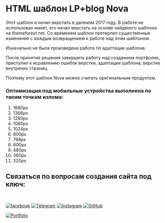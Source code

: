 
# HTML шаблон LP+blog Nova

Этот шаблон я начал верстать в далеком 2017 году. В работе не использован макет, его начал верстать на основе найденого шаблона на themeforest.net. Со временем шаблон претерпел существенные изменения с каждым возвращением к работе над этим шаблоном.

Изначально не была произведена работа по адаптации шаблона.

После принятия решения завершить работу над созданием портфолио, приступил к исравлению ошибок верстки, адаптации шаблона, верстке внутрених страниц.

Поэтому этот шаблон Nova можно считать оригинальным продуктом.

### Оптимизация под мобильные устройства выполнена по таким точкам излома:

1. 1680px
2. 1366px
3. 1280px
4. 1080px
5. 1024px
6. 800px
7. 768px
8. 600px
9. 480px
10. 360px
11. 320px


## Связаться по вопросам создания сайта под ключ:
<br>

[![facebook](https://img.shields.io/badge/-Facebook-1877F2?style=for-the-badge&logo=Figma&logoColor=eeffff)](https://www.facebook.com/frontendercode)
[![Telegram](https://img.shields.io/badge/-Telegram-26A5E4?style=for-the-badge&logo=Telegram&logoColor=eeffff)](https://t.me/frontendcoder)
[![Instagram](https://img.shields.io/badge/-Instagram-E4405F?style=for-the-badge&logo=Instagram&logoColor=eeffff)](https://www.instagram.com/frontendercode/?hl=ru)
[![GitHub](https://img.shields.io/badge/-GitHub-181717?style=for-the-badge&logo=GitHub&logoColor=eeffff)](https://github.com/frontend-coder)



[![Portfolio](https://img.shields.io/badge/-Портфолио-181717?style=for-the-badge&logo=Internet-Archive&logoColor=eeffff)](https://frontend-coder.github.io)
